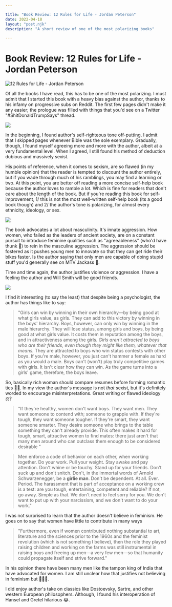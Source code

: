 ```yaml
---

title: "Book Review: 12 Rules for Life - Jordan Peterson"
date: 2022-04-18
layout: "post.njk"
description: "A short review of one of the most polarizing books"

---
```


# Book Review: 12 Rules for Life - Jordan Peterson

![12 Rules for Life - Jordan Peterson](d5f5c691b7006f4424cc67c24e66548e0d3ab06d.webp)


Of all the books I have read, this has to be one of the most polarizing. I must admit that I started this book with a heavy bias against the author, thanks to his infamy on progressive subs on Reddit. The first few pages didn't make it any easier; the prologue was filled with things that you'd see on a Twitter "#ShitDonaldTrumpSays" thread.

![](04276e0f7baab47036f360d1f2dbb6ab1d13d50b.webp)


In the beginning, I found author's self-righteous tone off-putting. I admit that I skipped pages whenever Bible was the sole exemplary. Gradually, though, I found myself agreeing more and more with the author, albeit at a very fundamental level. When I agreed, I still found his method of deduction dubious and massively sexist.

His points of reference, when it comes to sexism, are so flawed (in my humble opinion) that the reader is tempted to discount the author entirely, but if you wade through much of his ramblings, you may find a learning or two. At this point, you are better off reading a more concise self-help book because the author loves to ramble a lot. Which is fine for readers that don't care about the length of the book. But if you're reading this book for self-improvement, 1/ this is not the most well-written self-help book (its a good book though) and 2/ the author's tone is polarizing, for almost every ethnicity, ideology, or sex.

![](a1719ff2dc601c6e4f667e90079650a51ddba803.webp)

The book advocates a lot about masculinity. It's innate aggression. How women, who failed as the leaders of ancient society, are on a constant pursuit to introduce feminine qualities such as "agreeableness" (who'd have thunk 🤯) to rein in the masculine aggression. The aggression should be fostered as it pushes young men to innovate so that they can get ride their bikes faster. Is the author saying that only men are capable of doing stupid stuff you'd generally see on MTV Jackass 🤔.

Time and time again, the author justifies violence or aggression. I have a feeling the author and Will Smith will be good friends.

![](3f36f7f78f66c8207ab4dc0f0bfc39f81299fbba.webp)

I find it interesting (to say the least) that despite being a psychologist, the author has things like to say:

> "Girls can win by winning in their own hierarchy—by being good at what girls value, as girls. They can add to this victory by winning in the boys' hierarchy. Boys, however, can only win by winning in the male hierarchy. They will lose status, among girls and boys, by being good at what girls value. It costs them in reputation among the boys, and in attractiveness among the girls. *Girls aren't attracted to boys who are their friends, even though they might like them, whatever that means.* They are attracted to boys who win status contests with other boys. If you're male, however, you just can't hammer a female as hard as you would a male. Boys can't (won't) play truly competitive games with girls. It isn't clear how they can win. As the game turns into a girls' game, therefore, the boys leave.

So, basically rich woman should compare resumes before forming romantic ties 👍🏼. In my view the author's message is not *that* sexist, but it's definitely worded to encourage misinterpretations. Great writing or flawed ideology ⚖️?

> "If they're healthy, women don't want boys. They want men. They want someone to contend with; someone to grapple with. If they're tough, they want someone tougher. If they're smart, they want someone smarter. They desire someone who brings to the table something they can't already provide. This often makes it hard for tough, smart, attractive women to find mates: there just aren't that many men around who can outclass them enough to be considered desirable "

> Men enforce a code of behavior on each other, when working together. Do your work. Pull your weight. Stay awake and pay attention. Don't whine or be touchy. Stand up for your friends. Don't suck up and don't snitch. Don't, in the immortal words of Arnold Schwarzenegger, be a **girlie man**. Don't be dependent. At all. Ever. Period. The harassment that is part of acceptance on a working crew is a test: are you tough, entertaining, competent and reliable? If not, go away. Simple as that. We don't need to feel sorry for you. We don't want to put up with your narcissism, and we don't want to do your work."

I was not surprised to learn that the author doesn't believe in feminism. He goes on to say that women have little to contribute in many ways

> "Furthermore, even if women contributed nothing substantial to art, literature and the sciences prior to the 1960s and the feminist revolution (which is not something I believe), then the role they played raising children and working on the farms was still instrumental in raising boys and freeing up men—a very few men—so that humanity could propagate itself and strive forward."

In his opinion there have been many men like the tampon king of India that have advocated for women. I am still unclear how that justifies not believing in feminism but 🤷🏽‍♂️.

I did enjoy author's take on classics like Dostoevsky, Sartre, and other western European philosophers. Although, I found his interoperation of Hansel and Gretel hilarious 😂.